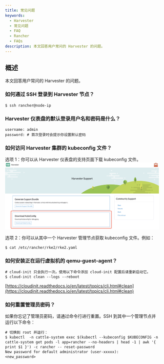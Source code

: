 ```yaml
---
title: 常见问题
keywords:
  - Harvester
  - 常见问题
  - FAQ
  - Rancher
  - FAQs
description: 本文回答用户常问的 Harvester 的问题。
---
```


## 概述

本文回答用户常问的 Harvester 的问题。

### 如何通过 SSH 登录到 Harvester 节点？

```shell
$ ssh rancher@node-ip
```

### Harvester 仪表盘的默认登录用户名和密码是什么？

```shell
username: admin
password: # 首次登录时会提示你设置默认密码
```

### 如何访问 Harvester 集群的 kubeconfig 文件？

选项 1：你可以从 Harvester 仪表盘的支持页面下载 kubeconfig 文件。
![harvester-kubeconfig.png](../assets/harvester-kubeconfig.png)

选项 2：你可以从其中一个 Harvester 管理节点获取 kubeconfig 文件。例如：

```shell
$ cat /etc/rancher/rke2/rke2.yaml
```

### 如何安装正在运行虚拟机的 qemu-guest-agent？

```shell
# cloud-init 只会执行一次。使用以下命令添加 cloud-init 配置后请重新启动它。
$ cloud-init clean --logs --reboot
```

[https://cloudinit.readthedocs.io/en/latest/topics/cli.html#clean](https://cloudinit.readthedocs.io/en/latest/topics/cli.html#clean)

### 如何重置管理员密码？

如果你忘记了管理员密码，请通过命令行进行重置。SSH 到其中一个管理节点并运行以下命令：

```shell
# 切换到 root 并运行：
$ kubectl  -n cattle-system exec $(kubectl --kubeconfig $KUBECONFIG -n cattle-system get pods -l app=rancher --no-headers | head -1 | awk '{ print $1 }') -c rancher -- reset-password
New password for default administrator (user-xxxxx):
<new_password>
```
